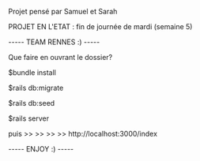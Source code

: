 Projet pensé par Samuel et Sarah

PROJET EN L'ETAT : fin de journée de mardi (semaine 5)

----- TEAM RENNES :) -----

Que faire en ouvrant le dossier?

$bundle install 

$rails db:migrate 

$rails db:seed

$rails server

puis >> >> >> >> http://localhost:3000/index



----- ENJOY :) -----

